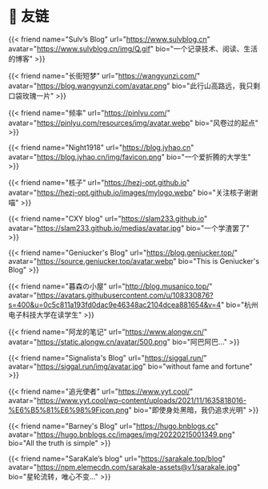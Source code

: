 # 🤝 友链


{{< friend name="Sulv’s Blog" url="https://www.sulvblog.cn" avatar="https://www.sulvblog.cn/img/Q.gif" bio="一个记录技术、阅读、生活的博客" >}}

{{< friend name="长街短梦" url="https://wangyunzi.com/" avatar="https://blog.wangyunzi.com/avatar.png" bio="此行山高路远，我只剩口袋玫瑰一片" >}}

{{< friend name="频率" url="https://pinlyu.com/" avatar="https://pinlyu.com/resources/img/avatar.webp" bio="风卷过的起点" >}}

{{< friend name="Night1918" url="https://blog.jyhao.cn" avatar="https://blog.jyhao.cn/img/favicon.png" bio="一个爱折腾的大学生" >}}

{{< friend name="核子" url="https://hezj-opt.github.io" avatar="https://hezj-opt.github.io/images/mylogo.webp" bio="关注核子谢谢喵" >}}

{{< friend name="CXY blog" url="https://slam233.github.io" avatar="https://slam233.github.io/medias/avatar.jpg" bio="一个学渣罢了" >}}

{{< friend name="Geniucker's Blog" url="https://blog.geniucker.top/" avatar="https://source.geniucker.top/avatar.webp" bio="This is Geniucker's Blog" >}}

{{< friend name="暮森の小屋" url="http://blog.musanico.top/" avatar="https://avatars.githubusercontent.com/u/108330876?s=400&u=0c5c811a193fd0dac9e46348ac2104dcea881654&v=4" bio="杭州电子科技大学在读学生" >}}

{{< friend name="阿龙的笔记" url="https://www.alongw.cn/" avatar="https://static.alongw.cn/avatar/500.png" bio="阿巴阿巴…" >}}

{{< friend name="Signalista's Blog" url="https://siggal.run/" avatar="https://siggal.run/img/avatar.jpg" bio="without fame and fortune" >}}

{{< friend name="追光使者" url="https://www.yyt.cool/" avatar="https://www.yyt.cool/wp-content/uploads/2021/11/1635818016-%E6%B5%81%E6%98%9Ficon.png" bio="即使身处黑暗，我仍追求光明" >}}

{{< friend name="Barney's Blog" url="https://hugo.bnblogs.cc" avatar="https://hugo.bnblogs.cc/images/img/20220215001349.png" bio="All the truth is simple" >}}

{{< friend name="SaraKale’s blog" url="https://sarakale.top/blog" avatar="https://npm.elemecdn.com/sarakale-assets@v1/sarakale.jpg" bio="星轮流转，唯心不变…" >}}



